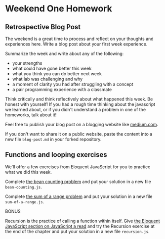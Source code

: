 # Weekend One Homework

## Retrospective Blog Post

The weekend is a great time to process and reflect on your thoughts and experiences here. Write a blog post about your first week experience. 

Summarize the week and write about any of the following:
 - your strengths
 - what could have gone better this week
 - what you think you can do better next week
 - what lab was challenging and why
 - a moment of clarity you had after struggling with a concept
 - a pair programming experience with a classmate

Think critically and think reflectively about what happened this week. Be honest with yourself! If you had a rough time thinking about the javascript we learned about, or if you didn't understand a problem in one of the homeworks, talk about it!

Feel free to publish your blog post on a blogging website like [medium.com](https://medium.com). 

If you don't want to share it on a public website, paste the content into a new file `blog-post.md` in your forked repository.

## Functions and looping exercises

We'll offer a few exercises from Eloquent JavaScript for you to practice what we did this week.

Complete [the bean counting problem](http://eloquentjavascript.net/03_functions.html#h_3rsiDgC2do) and put your solution in a new file `bean-counting.js`.

Complete [the sum of a range problem](http://eloquentjavascript.net/04_data.html#h_8ZspxiCEC/) and put your solution in a new file `sum-of-a-range.js`.

BONUS

Recursion is the practice of calling a function within itself. Give [the Eloquent JavaScript section on JavaScript a read](http://eloquentjavascript.net/03_functions.html#h_jxl1p970Fy) and try the Recursion exercise at the end of the chapter and put your solution in a new file `recursion.js`.
